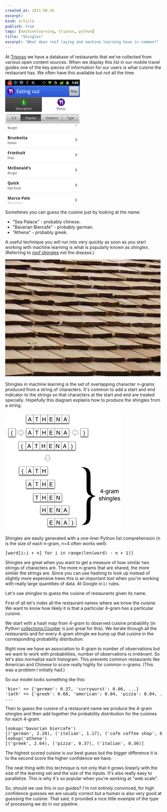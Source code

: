 ```yaml
---
created_at: 2011-08-26
excerpt: 
kind: article
publish: true
tags: [machinelearning, triposo, python]
title: "Shingles"
excerpt: "What does roof laying and machine learning have in common?"
---
```



At [Triposo][1] we have a database of restaurants that we've collected from various open content sources. When we display this list in our mobile travel guides one of the key pieces of information for our users is what cuisine the restaurant has. We often have this available but not all the time.

![List of restaurants with cuisines](/assets/images/cuisine-list.png)

Sometimes you can guess the cuisine just by looking at the name:

* "Sea Palace" - probably chinese.
* "Bavarian Biercafe" - probably german.
* "Athena" - probably greek.

A useful technique you will run into very quickly as soon as you start working with machine learning is what is popularly known as *shingles*. (Referring to [roof shingles][3] not the disease.)

![Roof shingles](/assets/images/roof-shingles.jpg "Roof shingles - photo by hasdrupal2000 on Flickr")

Shingles in machine learning is the set of overlapping character n-grams produced from a string of characters. It's common to add a start and end indicator to the strings so that characters at the start and end are treated specially. Hopefully this diagram explains how to produce the shingles from a string.

![4-gram shingles](/assets/images/4gram-shingles.png)

Shingles are easily generated with a one-liner Python list comprehension (n is the size of each n-gram, n=4 often works well):

<pre class="brush: py">[word[i:i + n] for i in range(len(word) - n + 1)]
</pre>

Shingles are great when you want to get a measure of how similar two strings of characters are. The more n-grams that are shared, the more similar the strings are. Since you can use hashing to look up instead of slightly more expensive trees this is an important tool when you're working with really large quantities of data. At Google <code>O(1)</code> rules.

Let's use shingles to guess the cuisine of restaurants given its name.

First of all let's index all the restaurant names where we know the cuisine. We want to know how likely it is that a particular 4-gram has a particular cuisine.

We start with a hash map from 4-gram to observed cuisine probability (in Python [collections.Counter][2] is just great for this). We iterate through all the restaurants and for every 4-gram shingle we bump up that cuisine in the corresponding probability distribution.

Right now we have an association to 4-gram to number of observations but we want to work with probabilities, number of observations is irrelevant. So let's also normalize each histogram. This prevents common restaurants like American and Chinese to score really highly for common n-grams. (This was a problem I initially had.)

So our model looks something like this:

<pre class="brush: py">'bier' => {'german': 0.37, 'currywurst': 0.06, ...}
'{ath' => {'greek': 0.68, 'american': 0.04, 'pizza': 0.04, ...}
...
</pre>

Then to guess the cuisine of a restaurant name we produce the 4-gram shingles and then add together the probability distribution for the cuisines for each 4-gram.

<pre class="brush: py">lookup('bavarian biercafe')
[('german', 2.28), ('italian', 1.17), ('cafe coffee shop', 0.95)]
lookup('athena')
[('greek', 2.64), ('pizza', 0.37), ('italian', 0.36)]
</pre>

The highest scored cuisine is our best guess but the bigger difference it is to the second score the higher confidence we have.

The neat thing with this technique is not only that it grows linearly with the size of the learning set and the size of the inputs. It's also really easy to parallelize. This is why it's so popular when you're working at "web scale".

So, should we use this in our guides? I'm not entirely convinced, for high confidence guesses we are usually correct but a human is also very good at guessing the cuisine. That said, it provided a nice little example of the type of processing we do in our pipeline.

[1]: http://www.triposo.com
[2]: http://docs.python.org/dev/library/collections.html#collections.Counter
[3]: http://en.wikipedia.org/wiki/Roof_shingle